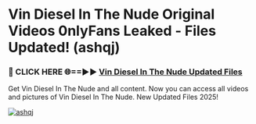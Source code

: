 # Vin Diesel In The Nude Original Videos 0nlyFans Leaked - Files Updated! (ashqj)

<h3>🔴 CLICK HERE 🌐==►► <a href="https://tinyurl.com/yrmya6cz" rel="nofollow">Vin Diesel In The Nude Updated Files</a></h3>

Get Vin Diesel In The Nude and all content. Now you can access all videos and pictures of Vin Diesel In The Nude. New Updated Files 2025!

[![ashqj](https://i.imgur.com/FMdXYCs.gif)](https://tinyurl.com/yrmya6cz)
